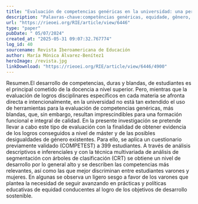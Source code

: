 ```yaml
---
title: "Evaluación de competencias genéricas en la universidad: una perspectiva de género *"
description: "Palavras-chave:competências genéricas, equidade, gênero, avaliação, técnicas de segmentação."
url: "https://rieoei.org/RIE/article/view/6446"
type: "paper"
pubDate: " 05/07/2024"
created_at: "2025-05-31 09:07:32.767774"
log_id: 40
sourcename: Revista Iberoamericana de Educación
author: María Mónica Álvarez-Benítez1
heroImage: /revista.jpg
linkDownload: "https://rieoei.org/RIE/article/view/6446/4900"
---
```


Resumen.El desarrollo de competencias, duras y blandas, de estudiantes es el principal cometido de la docencia a nivel superior. Pero, mientras que la evaluación de logros disciplinares específicos en cada materia se afronta directa e intencionalmente, en la universidad no está tan extendido el uso de herramientas para la evaluación de competencias genéricas, más blandas, que, sin embargo, resultan imprescindibles para una formación funcional e integral de calidad. En la presente investigación se pretende llevar a cabo este tipo de evaluación con la finalidad de obtener evidencia de los logros conseguidos a nivel de máster y de las posibles desigualdades de género existentes. Para ello, se aplica un cuestionario previamente validado (COMPETEST) a 399 estudiantes. A través de análisis descriptivos e inferenciales y con la técnica multivariada de análisis de segmentación con árboles de clasificación (CRT) se obtiene un nivel de desarrollo por lo general alto y se describen las competencias más relevantes, así como las que mejor discriminan entre estudiantes varones y mujeres. En algunas se observa un ligero sesgo a favor de los varones que plantea la necesidad de seguir avanzando en prácticas y políticas educativas de equidad conducentes al logro de los objetivos de desarrollo sostenible.
